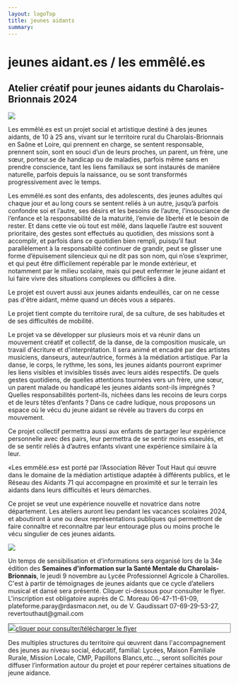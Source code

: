 ```yaml
---
layout: logoTop
title: jeunes aidants
summary:
---
```

<h1>jeunes aidant.es&nbsp;/&nbsp;les emmêlé.es</h1>

 
<h2>Atelier créatif pour jeunes aidants
du Charolais-Brionnais 2024</h2>

<div class="center-max600-block">
        <img src="https://res.cloudinary.com/dnxcesebo/image/upload/q_auto,f_auto/v1697691393/flyer-les-jeunes-aidants2023_jxewtm.png">
</div>
 
<p class="intro-text">Les emmêlé.es est un projet social et artistique destiné à des jeunes aidants, de 10 à 25 ans, vivant sur le territoire rural du Charolais-Brionnais en Saône et Loire, qui prennent en charge, se sentent responsable, prennent soin, sont en souci d’un de leurs proches, un parent, un frère, une sœur, porteur.se de handicap ou de maladies, parfois même sans en prendre conscience, tant les liens familiaux se sont instaurés de manière naturelle, parfois depuis la naissance, ou se sont transformés progressivement avec le temps.</p>
 
<p class="intro-text">Les emmêlé.es sont des enfants, des adolescents, des jeunes adultes qui chaque jour et au long cours se sentent reliés à un autre, jusqu’à parfois confondre soi et l’autre, ses désirs et les besoins de l’autre, l’insouciance de l’enfance et la responsabilité de la maturité, l’envie de liberté et le besoin de rester.
Et dans cette vie où tout est mêlé, dans laquelle l’autre est souvent prioritaire, des gestes sont effectués au quotidien, des missions sont à accomplir, et parfois dans ce quotidien  bien rempli, puisqu’il faut parallèlement à la responsabilité continuer de grandir, peut se glisser une forme d’épuisement silencieux qui ne dit pas son nom, qui n’ose s’exprimer, et qui peut être difficilement repérable par le monde extérieur, et notamment par le milieu scolaire, mais qui peut enfermer le jeune aidant et lui faire vivre des situations complexes ou difficiles à dire.</p>
 
<p class="intro-text">Le projet est ouvert aussi aux jeunes aidants endeuillés, car on ne cesse pas d'être aidant, même quand un décès vous a séparés.</p>
 
<p class="intro-text">Le projet tient compte du territoire rural, de sa culture, de ses habitudes et de ses difficultés de mobilité.</p>
 
<p class="intro-text">Le projet va se développer sur plusieurs mois et va réunir dans un mouvement créatif et collectif, de la danse, de la composition musicale, un travail d'écriture et d'interprétation. Il sera animé et encadré par des artistes musiciens, danseurs, auteur/autrice, formés à la médiation artistique.
Par la danse, le corps, le rythme, les sons, les jeunes aidants pourront exprimer les liens visibles et invisibles tissés avec leurs aidés respectifs. De quels gestes quotidiens, de quelles attentions tournées vers un frère, une sœur, un parent malade ou handicapé les jeunes aidants sont-ils imprégnés ? Quelles responsabilités portent-ils, nichées dans les recoins de leurs corps et de leurs têtes d’enfants ? Dans ce cadre ludique, nous proposons un espace où le vécu du jeune aidant se révèle au travers du corps en mouvement.</p>
 
<p class="intro-text">Ce projet collectif permettra aussi aux enfants de partager leur expérience personnelle avec des pairs, leur permettra de se sentir moins esseulés, et de se sentir reliés à d’autres enfants vivant une expérience similaire à la leur.</p>
 
<p class="intro-text">«Les emmêlé.es» est porté par l’Association Rêver Tout Haut qui œuvre dans le domaine de la médiation artistique adaptée à différents publics, et le Réseau des Aidants 71 qui accompagne en proximité et sur le terrain les aidants dans leurs difficultés et leurs démarches.</p>
 
<p class="intro-text">Ce projet se veut une expérience nouvelle et novatrice dans notre département. Les ateliers auront lieu pendant les vacances scolaires 2024, et aboutiront à une ou deux représentations publiques qui permettront de faire connaître et reconnaître par leur entourage plus ou moins proche le vécu singulier de ces jeunes aidants.</p>

<div class="center-max600-block">
        <img src="https://res.cloudinary.com/dnxcesebo/image/upload/q_auto,f_auto/v1693660446/jeunes-aidants-9nov_j5kc81.png">
</div>

<p class="intro-text">Un temps de sensibilisation et d’informations sera organisé lors de la 34e édition des <strong>Semaines d'information sur la Santé Mentale du Charolais-Brionnais</strong>, le jeudi 9 novembre au Lycée Professionnel Agricole à Charolles. C'est à partir de témoignages de jeunes aidants que ce cycle d’ateliers musical et dansé sera présenté. Cliquer ci-dessous pour consulter le flyer. L'inscription est obligatoire auprès de C. Moreau 06-47-11-61-09, plateforme.paray@rdasmacon.net, ou de V. Gaudissart 07-69-29-53-27, revertouthaut@gmail.com</p>

    
 <div class="center-max600-block" style="border: 1px solid grey">
            <a href="Flyer SISM 2023 VD.pdf" target="_blank" rel="noopener noreferrer"><img src="https://res.cloudinary.com/dnxcesebo/image/upload/q_auto,f_auto/v1693735452/flyerSISM_yimz0j.jpg">cliquer pour consulter/télécharger le flyer</a>
</div>
 
<p class="intro-text">Des multiples structures du territoire qui œuvrent dans l'accompagnement des jeunes au niveau social, éducatif, familial: Lycées, Maison Familiale Rurale, Mission Locale, CMP, Papillons Blancs,etc...,  seront sollicités pour diffuser l’information autour du projet et pour repérer certaines situations de jeune aidance.</p>


 
 
 
 
 
